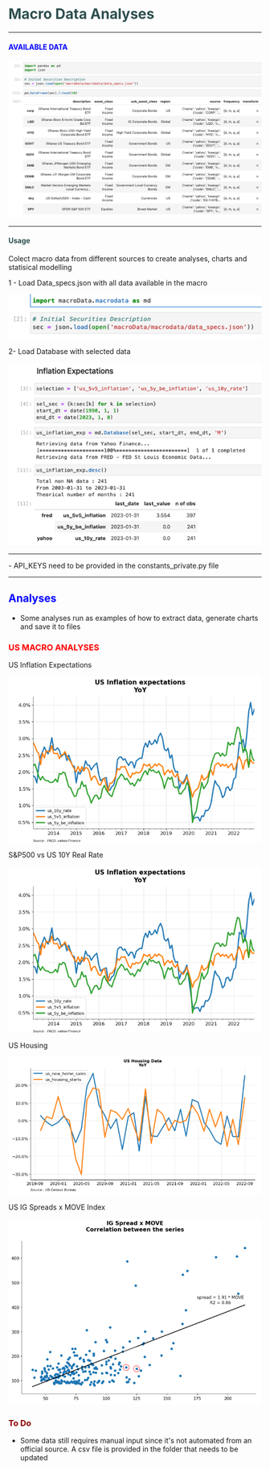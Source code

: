 # <span style='color:DarkSlateGray'> Macro Data Analyses</span>
---
#### <span style='color:blue'> AVAILABLE DATA </span>

![data_available](https://github.com/gcedism/macroData/blob/main/_docs/data_available.png "data_available")


---
#### <span style='color:DarkSlateGray'> Usage </span>
Colect macro data from different sources to create analyses, charts and statisical modelling

1 - Load Data_specs.json with all data available in the macro

![data_spec](https://github.com/gcedism/macroData/blob/main/_docs/data_spec.png "data_spec")

2- Load Database with selected data

![macroDataLoad](https://github.com/gcedism/macroData/blob/main/_docs/macroDataLoad.png "macroDataLoad")


---
<span styles='color:red'> - API_KEYS need to be provided in the constants_private.py file </span>

---
## <span style='color:blue'> Analyses </span>

- Some analyses run as examples of how to extract data, generate charts and save it to files

### <span style='color:red'> US MACRO ANALYSES </span>

US Inflation Expectations

![usInfExp](https://github.com/gcedism/macroData/blob/main/_docs/usInfExp.png "usInfExp")

S&P500 vs US 10Y Real Rate

![snpXreal10](https://github.com/gcedism/macroData/blob/main/_docs/usInfExp.png "snpXreal10")

US Housing

![usHousing](https://github.com/gcedism/macroData/blob/main/_docs/usHousing.png "usHousing")

US IG Spreads x MOVE Index

![igspreadXmove](https://github.com/gcedism/macroData/blob/main/_docs/igspreadXmove.png "igspreadXmove")


### <span style='color:DarkRed'> To Do </span>

- Some data still requires manual input since it's not automated from an official source. A csv file is provided in the folder that needs to be updated
